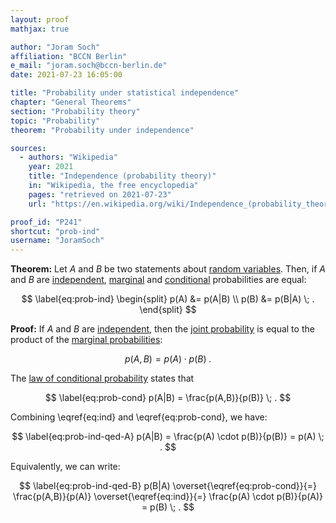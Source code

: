 ```yaml
---
layout: proof
mathjax: true

author: "Joram Soch"
affiliation: "BCCN Berlin"
e_mail: "joram.soch@bccn-berlin.de"
date: 2021-07-23 16:05:00

title: "Probability under statistical independence"
chapter: "General Theorems"
section: "Probability theory"
topic: "Probability"
theorem: "Probability under independence"

sources:
  - authors: "Wikipedia"
    year: 2021
    title: "Independence (probability theory)"
    in: "Wikipedia, the free encyclopedia"
    pages: "retrieved on 2021-07-23"
    url: "https://en.wikipedia.org/wiki/Independence_(probability_theory)#Definition"

proof_id: "P241"
shortcut: "prob-ind"
username: "JoramSoch"
---
```



**Theorem:** Let $A$ and $B$ be two statements about [random variables](/D/rvar). Then, if $A$ and $B$ are [independent](/D/ind), [marginal](/D/prob-marg) and [conditional](/D/prob-cond) probabilities are equal:

$$ \label{eq:prob-ind}
\begin{split}
p(A) &= p(A|B) \\
p(B) &= p(B|A) \; .
\end{split}
$$


**Proof:** If $A$ and $B$ are [independent](/D/ind), then the [joint probability](/D/prob-joint) is equal to the product of the [marginal probabilities](/D/prob-marg):

$$ \label{eq:ind}
p(A,B) = p(A) \cdot p(B) \; .
$$

The [law of conditional probability](/D/prob-cond) states that

$$ \label{eq:prob-cond}
p(A|B) = \frac{p(A,B)}{p(B)} \; .
$$

Combining \eqref{eq:ind} and \eqref{eq:prob-cond}, we have:

$$ \label{eq:prob-ind-qed-A}
p(A|B) = \frac{p(A) \cdot p(B)}{p(B)} = p(A) \; .
$$

Equivalently, we can write:

$$ \label{eq:prob-ind-qed-B}
p(B|A) \overset{\eqref{eq:prob-cond}}{=} \frac{p(A,B)}{p(A)} \overset{\eqref{eq:ind}}{=} \frac{p(A) \cdot p(B)}{p(A)} = p(B) \; .
$$